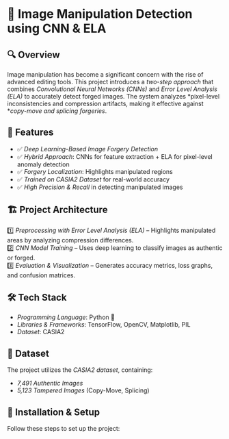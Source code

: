  # 📌 Image Manipulation Detection using CNN & ELA  

## 🔍 Overview  
Image manipulation has become a significant concern with the rise of advanced editing tools. This project introduces a *two-step approach* that combines *Convolutional Neural Networks (CNNs)* and *Error Level Analysis (ELA)* to accurately detect forged images. The system analyzes *pixel-level inconsistencies and compression artifacts, making it effective against **copy-move and splicing forgeries*.  

## 🚀 Features  
- ✅ *Deep Learning-Based Image Forgery Detection*  
- ✅ *Hybrid Approach*: CNNs for feature extraction + ELA for pixel-level anomaly detection  
- ✅ *Forgery Localization*: Highlights manipulated regions  
- ✅ *Trained on CASIA2 Dataset* for real-world accuracy  
- ✅ *High Precision & Recall* in detecting manipulated images  

## 🏗 Project Architecture  
1️⃣ *Preprocessing with Error Level Analysis (ELA)* – Highlights manipulated areas by analyzing compression differences.  
2️⃣ *CNN Model Training* – Uses deep learning to classify images as authentic or forged.  
3️⃣ *Evaluation & Visualization* – Generates accuracy metrics, loss graphs, and confusion matrices.  

## 🛠 Tech Stack  
- *Programming Language*: Python 🐍  
- *Libraries & Frameworks*: TensorFlow, OpenCV, Matplotlib, PIL  
- *Dataset*: CASIA2  

## 📂 Dataset  
The project utilizes the *CASIA2 dataset*, containing:  
- *7,491 Authentic Images*  
- *5,123 Tampered Images* (Copy-Move, Splicing)  

## 🔧 Installation & Setup  
Follow these steps to set up the project:  

